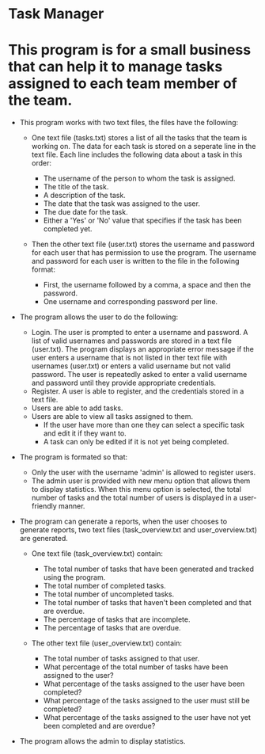 # Task Manager

# This program is for a small business that can help it to manage tasks assigned to each team member of the team.

* This program works with two text files, the files have the following:
    
    * One text file (tasks.txt) stores a list of all the tasks that the team is working on. The data for each task is stored on a seperate line in         the text file. Each line includes the following data about a task in this order:
      
      * The username of the person to whom the task is assigned.
      * The title of the task.
      * A description of the task.
      * The date that the task was assigned to the user. 
      * The due date for the task.
      * Either a 'Yes' or 'No' value that specifies if the task has been completed yet.
   
   * Then the other text file (user.txt) stores the username and password for each user that has permission to use the program. The username and          password for each user is written to the file in the following format:
      
      * First, the username followed by a comma, a space and then the password.
      * One username and corresponding password per line.

* The program allows the user to do the following:
  
  * Login. The user is prompted to enter a username and password. A list of valid usernames and passwords are stored in a text file (user.txt). The       program displays an appropriate error message if the user enters a username that is not listed in ther text file with usernames (user.txt) or         enters a valid username but not valid password. The user is repeatedly asked to enter a valid username and password until they provide               appropriate credentials.
  * Register. A user is able to register, and the credentials stored in a text file.
  * Users are able to add tasks.
  * Users are able to view all tasks assigned to them.
    * If the user have more than one they can select a specific task and edit it if they want to.
    * A task can only be edited if it is not yet being completed.

* The program is formated so that:
  
  * Only the user with the username 'admin' is allowed to register users.
  * The admin user is provided with new menu option that allows them to display statistics. When this menu option is selected, the total number of      tasks and the total number of users is displayed in a user-friendly manner.

* The program can generate a reports, when the user chooses to generate reports, two text files (task_overview.txt and user_overview.txt) are         generated.

  * One text file (task_overview.txt) contain:
    * The total number of tasks that have been generated and tracked using the program.
    * The total number of completed tasks.
    * The total number of uncompleted tasks.
    * The total number of tasks that haven't been completed and that are overdue.
    * The percentage of tasks that are incomplete.
    * The percentage of tasks that are overdue.
    
  * The other text file (user_overview.txt) contain:
    * The total number of tasks assigned to that user.
    * What percentage of the total number of tasks have been assigned to the user?
    * What percentage of the tasks assigned to the user have been completed?
    * What percentage of the tasks assigned to the user must still be completed?
    * What percentage of the tasks assigned to the user have not yet been completed and are overdue?
    
 * The program allows the admin to display statistics.

